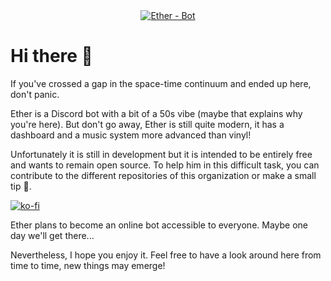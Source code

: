 <div align="center">
    <a href="https://github.com/Ether-DiscordBot/">
        <img src="https://i.imgur.com/EAoUInS.png" alt="Ether - Bot">
    </a>
</div>

# Hi there 👋

If you've crossed a gap in the space-time continuum and ended up here, don't panic.

Ether is a Discord bot with a bit of a 50s vibe (maybe that explains why you're here). But don't go away, Ether is still quite modern, it has a dashboard and a music system more advanced than vinyl!

Unfortunately it is still in development but it is intended to be entirely free and wants to remain open source. To help him in this difficult task, you can contribute to the different repositories of this organization or make a small tip 👀.

[![ko-fi](https://ko-fi.com/img/githubbutton_sm.svg)](https://ko-fi.com/Y8Y7DH7YN)

Ether plans to become an online bot accessible to everyone. Maybe one day we'll get there...

Nevertheless, I hope you enjoy it. Feel free to have a look around here from time to time, new things may emerge!